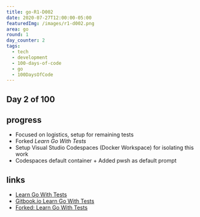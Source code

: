 ```yaml
---
title: go-R1-D002
date: 2020-07-27T12:00:00-05:00
featuredImg: /images/r1-d002.png
area: go
round: 1
day_counter: 2
tags:
  - tech
  - development
  - 100-days-of-code
  - go
  - 100DaysOfCode
---
```

## Day 2 of 100

## progress

- Focused on logistics, setup for remaining tests
- Forked _Learn Go With Tests_
- Setup Visual Studio Codespaces (Docker Workspace) for isolating this work
- Codespaces default container + Added pwsh as default prompt

## links

- [Learn Go With Tests](https://bit.ly/3hGNKkm)
- [Gitbook.io Learn Go With Tests](https://bit.ly/2OZmDVp)
- [Forked: Learn Go With Tests](https://bit.ly/3hKQb5r)
